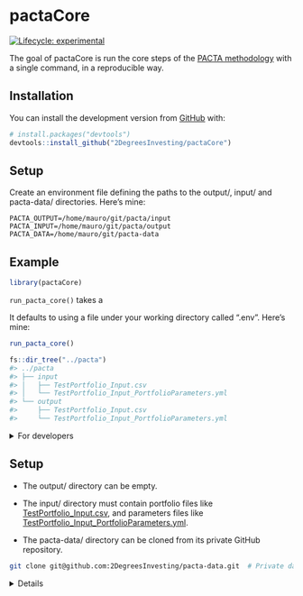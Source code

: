
<!-- README.md is generated from README.Rmd. Please edit that file -->

# pactaCore

<!-- badges: start -->

[![Lifecycle:
experimental](https://img.shields.io/badge/lifecycle-experimental-orange.svg)](https://lifecycle.r-lib.org/articles/stages.html#experimental)
<!-- badges: end -->

The goal of pactaCore is run the core steps of the [PACTA
methodology](https://2degrees-investing.org/resource/pacta/) with a
single command, in a reproducible way.

## Installation

You can install the development version from
[GitHub](https://github.com/) with:

``` r
# install.packages("devtools")
devtools::install_github("2DegreesInvesting/pactaCore")
```

## Setup

Create an environment file defining the paths to the output/, input/ and
pacta-data/ directories. Here’s mine:

    PACTA_OUTPUT=/home/mauro/git/pacta/input
    PACTA_INPUT=/home/mauro/git/pacta/output
    PACTA_DATA=/home/mauro/git/pacta-data

## Example

``` r
library(pactaCore)
```

`run_pacta_core()` takes a

It defaults to using a file under your working directory called “.env”.
Here’s mine:

``` r
run_pacta_core()
```

``` r
fs::dir_tree("../pacta")
#> ../pacta
#> ├── input
#> │   ├── TestPortfolio_Input.csv
#> │   └── TestPortfolio_Input_PortfolioParameters.yml
#> └── output
#>     ├── TestPortfolio_Input.csv
#>     └── TestPortfolio_Input_PortfolioParameters.yml
```

<details>
<summary>
For developers
</summary>

When developing pactaCore, you may define `PACTA_*` directories in a
project-specific `.Renviron` file (which you can edit with
`usethis::edir_r_environ("project")`). Here is mine:

``` bash
PACTA_INPUT=/home/mauro/git/pacta/input
PACTA_OUTPUT=/home/mauro/git/pacta/output
PACTA_DATA=/home/mauro/git/pacta-data
```

You can then setup persistent IO directories for tests with
`create_pacta()`. For example:

``` r
devtools::load_all()
#> ℹ Loading pactaCore

create_pacta("../pacta")
```

For tests you may instead create ephemeral IO directories with
`local_pacta()`.

</details>

## Setup

-   The output/ directory can be empty.

-   The input/ directory must contain portfolio files like
    [TestPortfolio\_Input.csv](https://github.com/2DegreesInvesting/pactaCore/blob/master/working_dir/20_Raw_Inputs/TestPortfolio_Input.csv),
    and parameters files like
    [TestPortfolio\_Input\_PortfolioParameters.yml](https://github.com/2DegreesInvesting/pactaCore/blob/master/working_dir/10_Parameter_File/TestPortfolio_Input_PortfolioParameters.yml).

-   The pacta-data/ directory can be cloned from its private GitHub
    repository.

``` bash
git clone git@github.com:2DegreesInvesting/pacta-data.git  # Private data!
```

<details>

Each corresponding `<pair-name>` the portfolio and parameter files must
be named `<pair-name>_Input.csv` and
`<pair-name>_Input_PortfolioParameters.yml`, respectively. For example:

-   This pair is valid: `a_Input.csv`,
    `a_Input_PortfolioParameters.yml`.

-   This pair is invalid: `a_Input.csv`,
    `b_Input_PortfolioParameters.yml`.

In the parameter files, whatever values you give to `portfolio_name_in`
and `investor_name_in` will populate the columns `portfolio_name` and
`investor_name` of some output files. For example:

-   A parameter file:

``` r
default:
    parameters:
        portfolio_name_in: TestPortfolio_Input
        investor_name_in: Test
        peer_group: pensionfund
        language: EN
        project_code: CHPA2020
```

-   A few rows of some relevant output files and columns:

``` r
$Bonds_results_company.rda
       portfolio_name investor_name
1 TestPortfolio_Input          Test
2 TestPortfolio_Input          Test
3 TestPortfolio_Input          Test

$Bonds_results_map.rda
       portfolio_name investor_name
1 TestPortfolio_Input          Test
2 TestPortfolio_Input          Test
3 TestPortfolio_Input          Test

$Bonds_results_portfolio.rda
       portfolio_name investor_name
1 TestPortfolio_Input          Test
2 TestPortfolio_Input          Test
3 TestPortfolio_Input          Test
```

-   The tree of the input/ directory:

``` bash
(input)
├── TestPortfolio_Input.csv
└── TestPortfolio_Input_PortfolioParameters.yml

0 directories, 2 files
```

-   The tree of the output/ directory before `pacta_core()`:

``` bash
(output)

0 directories, 0 files
```

-   The tree of the output/ directory after `pacta_core()`:

``` bash
output
└── working_dir
    ├── 00_Log_Files
    │   └── TestPortfolio_Input
    ├── 10_Parameter_File
    │   └── TestPortfolio_Input_PortfolioParameters.yml
    ├── 20_Raw_Inputs
    │   └── TestPortfolio_Input.csv
    ├── 30_Processed_Inputs
    │   └── TestPortfolio_Input
    │       ├── audit_file.csv
    │       ├── audit_file.rda
    │       ├── bonds_portfolio.rda
    │       ├── coveragegraph.json
    │       ├── coveragegraphlegend.json
    │       ├── coveragetextvar.json
    │       ├── emissions.rda
    │       ├── equity_portfolio.rda
    │       ├── fund_coverage_summary.rda
    │       ├── invalidsecurities.csv
    │       ├── invalidsecurities.json
    │       ├── overview_portfolio.rda
    │       ├── portfolio_weights.json
    │       └── total_portfolio.rda
    ├── 40_Results
    │   └── TestPortfolio_Input
    │       ├── Bonds_results_company.rda
    │       ├── Bonds_results_map.rda
    │       ├── Bonds_results_portfolio.rda
    │       ├── Equity_results_company.rda
    │       ├── Equity_results_map.rda
    │       └── Equity_results_portfolio.rda
    └── 50_Outputs
        └── TestPortfolio_Input
```

</details>
